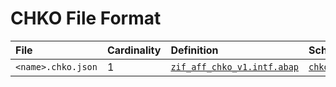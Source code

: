 # CHKO File Format

File | Cardinality | Definition | Schema | Example
:--- | :---  | :--- | :--- | :---
`<name>.chko.json` | 1 | [`zif_aff_chko_v1.intf.abap`](./type/zif_aff_chko_v1.intf.abap) | [`chko.json`](./chko.json) | [`z_aff_example_chko.chko.json`](./examples/z_aff_example_chko.chko.json)
